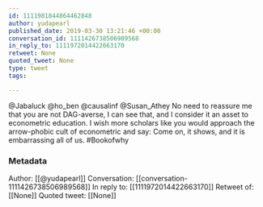 ```yaml
---
id: 1111981844864462848
author: yudapearl
published_date: 2019-03-30 13:21:46 +00:00
conversation_id: 1111426738506989568
in_reply_to: 1111972014422663170
retweet: None
quoted_tweet: None
type: tweet
tags:

---
```


@Jabaluck @ho_ben @causalinf @Susan_Athey No need to reassure me that you are not DAG-averse, I can see that, and I consider it an asset to econometric education. I wish more scholars like you would approach the arrow-phobic cult of econometric and say: Come on, it shows, and it is embarrassing all of us.   #Bookofwhy

### Metadata

Author: [[@yudapearl]]
Conversation: [[conversation-1111426738506989568]]
In reply to: [[1111972014422663170]]
Retweet of: [[None]]
Quoted tweet: [[None]]
